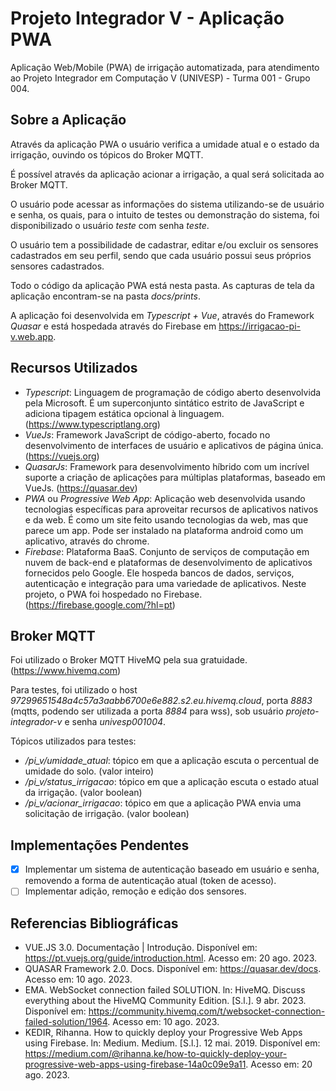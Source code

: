 # Projeto Integrador V - Aplicação PWA

Aplicação Web/Mobile (PWA) de irrigação automatizada, para atendimento ao Projeto Integrador em Computação V (UNIVESP) -
Turma 001 - Grupo 004.

<!--  -->

## Sobre a Aplicação

Através da aplicação PWA o usuário verifica a umidade atual e o estado da irrigação, ouvindo os tópicos do Broker MQTT.

É possível através da aplicação acionar a irrigação, a qual será solicitada ao Broker MQTT.

O usuário pode acessar as informações do sistema utilizando-se de usuário e senha, os quais, para o intuito de testes ou
demonstração do sistema, foi disponibilizado o usuário *teste* com senha *teste*.

O usuário tem a possibilidade de cadastrar, editar e/ou excluir os sensores cadastrados em seu perfil, sendo que cada
usuário possui seus próprios sensores cadastrados.

Todo o código da aplicação PWA está nesta pasta. As capturas de tela da aplicação encontram-se na pasta *docs/prints*.

A aplicação foi desenvolvida em *Typescript + Vue*, através do Framework *Quasar* e está hospedada
através do Firebase em https://irrigacao-pi-v.web.app.

<!--  -->

## Recursos Utilizados

- *Typescript*: Linguagem de programação de código aberto desenvolvida pela Microsoft. É um superconjunto sintático
estrito de JavaScript e adiciona tipagem estática opcional à linguagem. (https://www.typescriptlang.org)
- *VueJs*: Framework JavaScript de código-aberto, focado no desenvolvimento de interfaces de usuário e aplicativos de
página única. (https://vuejs.org)
- *QuasarJs*: Framework para desenvolvimento híbrido com um incrível suporte a criação de aplicações para múltiplas
plataformas, baseado em VueJs. (https://quasar.dev)
- *PWA* ou *Progressive Web App*: Aplicação web desenvolvida usando tecnologias específicas para aproveitar recursos de
aplicativos nativos e da web. É como um site feito usando tecnologias da web, mas que parece um app. Pode ser instalado
na plataforma android como um aplicativo, através do chrome.
- *Firebase*: Plataforma BaaS. Conjunto de serviços de computação em nuvem de back-end e plataformas de desenvolvimento
de aplicativos fornecidos pelo Google. Ele hospeda bancos de dados, serviços, autenticação e integração para uma
variedade de aplicativos. Neste projeto, o PWA foi hospedado no Firebase. (https://firebase.google.com/?hl=pt)

<!--  -->

## Broker MQTT

Foi utilizado o Broker MQTT HiveMQ pela sua gratuidade. (https://www.hivemq.com)

Para testes, foi utilizado o host *97299651548a4c57a3aabb6700e6e882.s2.eu.hivemq.cloud*, porta *8883* (mqtts, podendo
ser utilizada a porta *8884* para wss), sob usuário *projeto-integrador-v* e senha *univesp001004*.

Tópicos utilizados para testes:
- */pi_v/umidade_atual*: tópico em que a aplicação escuta o percentual de umidade do solo. (valor inteiro)
- */pi_v/status_irrigacao*: tópico em que a aplicação escuta o estado atual da irrigação. (valor boolean)
- */pi_v/acionar_irrigacao*: tópico em que a aplicação PWA envia uma solicitação de irrigação. (valor boolean)

<!--  -->

## Implementações Pendentes

- [x] Implementar um sistema de autenticação baseado em usuário e senha, removendo a forma de autenticação atual (token
de acesso).
- [ ] Implementar adição, remoção e edição dos sensores.

<!--  -->

## Referencias Bibliográficas

- VUE.JS 3.0. Documentação | Introdução. Disponível em: https://pt.vuejs.org/guide/introduction.html. Acesso em: 20 ago. 2023.
- QUASAR Framework 2.0. Docs. Disponível em: https://quasar.dev/docs. Acesso em: 10 ago. 2023.
- EMA. WebSocket connection failed SOLUTION. ln: HiveMQ. Discuss everything about the HiveMQ Community Edition. [S.l.]. 9 abr. 2023. Disponível em: https://community.hivemq.com/t/websocket-connection-failed-solution/1964. Acesso em: 10 ago. 2023.
- KEDIR, Rihanna. How to quickly deploy your Progressive Web Apps using Firebase. ln: Medium. Medium. [S.l.]. 12 mai. 2019. Disponível em: https://medium.com/@rihanna.ke/how-to-quickly-deploy-your-progressive-web-apps-using-firebase-14a0c09e9a11. Acesso em: 20 ago. 2023.
